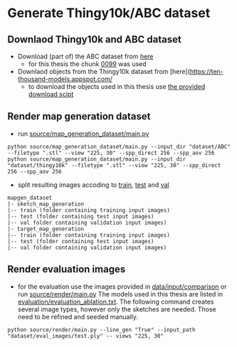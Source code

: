 # Generate Thingy10k/ABC dataset

## Downlaod Thingy10k and ABC dataset
- Download (part of) the ABC dataset from [here](https://archive.nyu.edu/handle/2451/43778)
    - for this thesis the chunk [0099](https://archive.nyu.edu/handle/2451/44418) was used
- Downlaod objects from the Thingy10k dataset from [here](https://ten-thousand-models.appspot.com/
    - to download the objects used in this thesis use [the provided download scipt](Thingi10K_download.py)

## Render map generation dataset
- run [source/map_generation_dataset/main.py](../../source/map_generation_dataset/main.py)
```
python source/map_generation_dataset/main.py --input_dir "dataset/ABC" --filetype ".stl" --view "225, 30" --spp_direct 256 --spp_aov 256
python source/map_generation_dataset/main.py --input_dir "dataset/thingy10k" --filetype ".stl" --view "225, 30" --spp_direct 256 --spp_aov 256
```
- split resulting images accoding to [train](train), [test](test) and [val](val)
```
mapgen_dataset
|- sketch_map_generation
|-- train (folder containing training input images)
|-- test (folder containing test input images)
|-- val folder containing validation input images)
|- target_map_generation
|-- train (folder containing training input images)
|-- test (folder containing test input images)
|-- val folder containing validation input images)
```

## Render evaluation images
- for the evaluation use the images provided in [data/input/comparison](../../data/input/comparison/) or run [source/render/main.py](../../source/render/main.py) 
The models used in this thesis are listed in [evaluation/evaluation_ablation.txt](evaluation/evaluation_ablation.txt).
The following command creates several image types, however only the sketches are needed. Those need to be refined and seeded manually.
```
python source/render/main.py --line_gen "True" --input_path "dataset/eval_images/test.ply" -- views "225, 30"
```